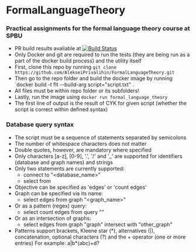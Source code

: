 # FormalLanguageTheory
### Practical assignments for the formal language theory course at SPBU
 - PR build results avaliable at 
[![Build Status](https://travis-ci.org/github/AlekseiPrivalihin/FormalLanguageTheory/pull_requests)](https://travis-ci.org/github/AlekseiPrivalihin/FormalLanguageTheory/pull_requests)
 - Only Docker and git are required to run the tests (they are being run as a part of the docker build process) and the utility itself
  - First, clone this repo by running
    `git clone https://github.com/AlekseiPrivalihin/FormalLanguageTheory.git`
  - Then go to the repo folder and build the docker image by running
    `docker build -t flt --build-arg script="script.txt" .
  - All files must be within repo folder or its subfolders!
  - Lastly, run the image using
    `docker run formal_language_theory`
  - The first line of output is the result of CYK for given script (whether the script is correct within defined syntax)
### Database query syntax
  - The script must be a sequence of statements separated by semicolons
  - The number of whitespace characters does not matter
  - Double quotes, however, are mandatory where specified
  - Only characters [a-z], [0-9], '.', '/' and '_' are supported for identifiers (database and graph names) and strings
  - Only two statements are currently supported:
    - connect to "<database_name>"
    - select <objective> from <graph>
  - Objective can be specified as 'edges' or 'count edges'
  - Graph can be specified via its name: 
    - select edges from graph "<graph_name>"
  - Or as a pattern (regex) query:
    - select count edges from query "<pattern>"
  - Or as an intersection of graphs:
    - select edges from graph "graph" intersect with "other_graph"
  - Patterns support brackets, Kleene star (\*), alternatives (|), concatenation, optional characters (?) and the + operator (one or more entries)
    For example: a|b*(abc)+d?
